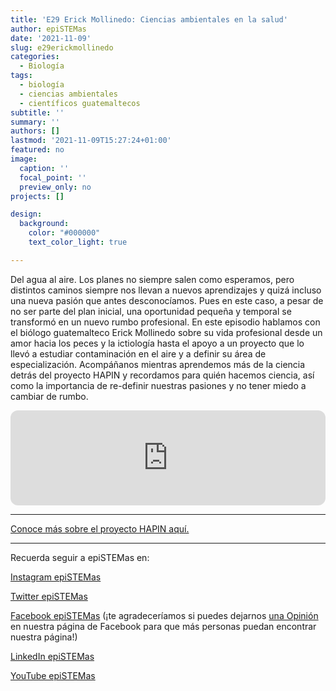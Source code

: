 ```yaml
---
title: 'E29 Erick Mollinedo: Ciencias ambientales en la salud'
author: epiSTEMas
date: '2021-11-09'
slug: e29erickmollinedo
categories:
  - Biología
tags:
  - biología
  - ciencias ambientales
  - científicos guatemaltecos
subtitle: ''
summary: ''
authors: []
lastmod: '2021-11-09T15:27:24+01:00'
featured: no
image:
  caption: ''
  focal_point: ''
  preview_only: no
projects: []

design:
  background:
    color: "#000000"
    text_color_light: true

---
```


Del agua al aire. Los planes no siempre salen como esperamos, pero distintos caminos siempre nos llevan a nuevos aprendizajes y quizá incluso una nueva pasión que antes desconocíamos. Pues en este caso, a pesar de no ser parte del plan inicial, una oportunidad pequeña y temporal se transformó en un nuevo rumbo profesional. En este episodio hablamos con el biólogo guatemalteco Erick Mollinedo sobre su vida profesional desde un amor hacia los peces y la ictiología hasta el apoyo a un proyecto que lo llevó a estudiar contaminación en el aire y a definir su área de especialización. Acompáñanos mientras aprendemos más de la ciencia detrás del proyecto HAPIN y recordamos para quién hacemos ciencia, así como la importancia de re-definir nuestras pasiones y no tener miedo a cambiar de rumbo.


<iframe style="border-radius:12px" src="https://open.spotify.com/embed/episode/1UhS3GWUdWRapwf1GW0tjU?utm_source=generator&theme=0" width="100%" height="152" frameBorder="0" allowfullscreen="" allow="autoplay; clipboard-write; encrypted-media; fullscreen; picture-in-picture" loading="lazy"></iframe>


- - - - -

[Conoce más sobre el proyecto HAPIN aquí.](https://www.hapintrial.org/)

- - - - -

Recuerda seguir a epiSTEMas en:

[Instagram epiSTEMas](https://www.instagram.com/epistemas/)  

[Twitter epiSTEMas](https://twitter.com/epiSTEMas_Pod)

[Facebook epiSTEMas](https://www.facebook.com/epiSTEMasPod) (¡te agradeceríamos si puedes dejarnos [una Opinión](https://www.facebook.com/epiSTEMasPod/reviews/) en nuestra página de Facebook para que más personas puedan encontrar nuestra página!)

[LinkedIn epiSTEMas](https://www.linkedin.com/company/epistemas-podcast/)

[YouTube epiSTEMas](https://www.youtube.com/@epistemaspodcast)
